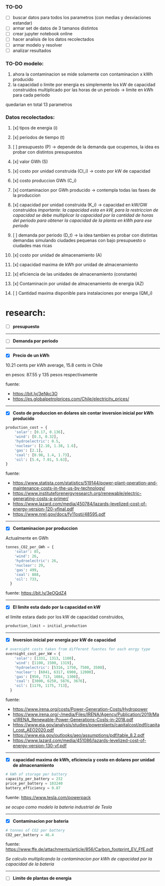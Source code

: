 

### TO-DO
- [ ] buscar datos para todos los parametros (con medias y desviaciones estandar)
- [ ] armar set de datos de 3 tamanos distintos
- [ ] crear jupyter notebook online
- [ ] hacer analisis de los datos recolectados
- [ ] armar modelo y resolver
- [ ] analizar resultados

### TO-DO modelo:
1. ahora la contaminacion se mide solamente con contaminacion x kWh producido
2. la capacidad o limite por energia es simplemente los kW de capacidad construidos multiplicado por las horas de un periodo &rightarrow; limite en kWh para cada periodo

quedarian en total 13 parametros

### Datos recolectados:
1. [x] tipos de energia (i)
2. [x] periodos de tiempo (t)
3. [ ] presupuesto (P) &rightarrow; depende de la demanda que ocupemos, la idea es probar con distintos presupuestos
4. [x] valor GWh (S)
5. [x] costo por unidad construida (CI_i) &rightarrow; costo por kW de capacidad
6. [x] costo produccion GWh (C_i)

8. [x] contaminacion por GWh producido &rightarrow; contempla todas las fases de la produccion
9. [x] capacidad por unidad construida (K_i) &rightarrow; capacidad en kW/GW construidos
*importante: la capacidad esta en kW, para la restriccion de capacidad se debe multiplicar la capacidad por la cantidad de horas del periodo para obtener la capacidad de la planta en kWh para ese periodo*
10. [ ] demanda por periodo (D_t) &rightarrow; la idea tambien es probar con distintas demandas simulando ciudades pequenas con bajo presupuesto o ciudades mas ricas

11. [x] costo por unidad de almacenamiento (A)
12. [x] capacidad maxima de kWh por unidad de almacenamiento
13. [x] eficiencia de las unidades de almacenamiento (constante)
14. [x] Contaminacin por unidad de almacenamiento de energia (AZ)
15. [ ] Cantidad maxima disponible para instalaciones por energıa (QM_i)



# research:

- [ ] **presupuesto**


---

- [ ] **Demanda por periodo**


---

- [x] **Precio de un kWh**

10.21 cents per kWh average, 15.8 cents in Chile

en pesos: 87.55 y 135 pesos respectivamente

fuente:
- https://bit.ly/3eNkc3O
- https://es.globalpetrolprices.com/Chile/electricity_prices/

---

- [x] **Costo de produccion en dolares sin contar inversion inicial por kWh producido**

```python
production_cost = {
    'solar': [0.17, 0.136],
    'wind': [0.3, 0.32],
    'hydroelectric': 0.5,
    'nuclear': [2.10, 1.38, 1.6],
    'gas': [2.1],
    'coal': [0.98, 1.4, 1.73],
    'oil': [5.4, 7.01, 5.63],
}
```

fuente:
- https://www.statista.com/statistics/519144/power-plant-operation-and-maintenance-costs-in-the-us-by-technology/
- https://www.instituteforenergyresearch.org/renewable/electric-generating-costs-a-primer/
- https://www.lazard.com/media/450784/lazards-levelized-cost-of-energy-version-120-vfinal.pdf
- https://www.nrel.gov/docs/fy11osti/48595.pdf

---

- [x] **Contaminacion por produccion**

Actualmente en GWh

```python
tonnes_CO2_per_GWh = {
    'solar': 85,
    'wind': 26,
    'hydroelectric': 26,
    'nuclear': 29,
    'gas': 499,
    'coal': 888,
    'oil': 733,
  }
```
fuente: https://bit.ly/3eOQdZ4

---

- [x] **El limite esta dado por la capacidad en kW**

el limite estara dado por los kW de capacidad construidos,

```python
production_limit = initial_production
```

---

- [x] **Inversion inicial por energia por kW de capacidad**

```python
# overnight costs taken from different fuentes for each enrgy type
overnight_cost_per_kW = {
    'solar': [1331, 1313, 1100],
    'wind': [1100, 1500, 1319],
    'hydroelectric': [5316, 1750, 7500, 3500],
    'nuclear': [6041, 6317, 6900, 12000],
    'gas': [950, 713, 1084, 1300],
    'coal': [3000, 6250, 5876, 3676],
    'oil': [1170, 1175, 713],
  }
```
fuente:
- https://www.irena.org/costs/Power-Generation-Costs/Hydropower
- https://www.irena.org/-/media/Files/IRENA/Agency/Publication/2019/May/IRENA_Renewable-Power-Generations-Costs-in-2018.pdf
- https://www.eia.gov/analysis/studies/powerplants/capitalcost/pdf/capital_cost_AEO2020.pdf
- https://www.eia.gov/outlooks/aeo/assumptions/pdf/table_8.2.pdf
- https://www.lazard.com/media/451086/lazards-levelized-cost-of-energy-version-130-vf.pdf

---

- [x] **capacidad maxima de kWh, eficiencia y costo en dolares por unidad de almacenamiento**

```python
# kWh of storage per battery
capacity_per_battery = 232
price_per_battery = 103240
battery_efficiency = 0.87
```
fuente: https://www.tesla.com/powerpack

*se ocupo como modelo la bateria industrial de Tesla*

---

- [x] **Contaminacion por bateria**
```python
# tonnes of CO2 per battery
CO2_per_battery = 46.4
```

fuente: https://www.ffe.de/attachments/article/856/Carbon_footprint_EV_FfE.pdf

*Se calculo multiplicando la contaminacion por kWh de capacidad por la capacidad de la bateria*

---

- [ ] **Limite de plantas de energia**

